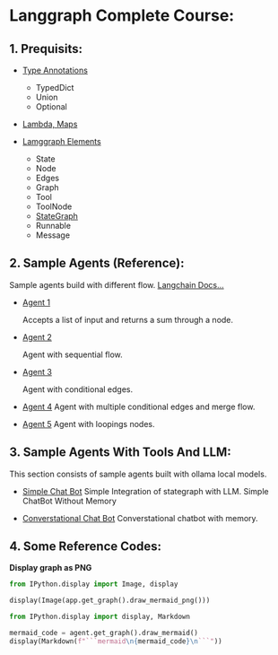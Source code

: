 # Langgraph Complete Course:

## 1. Prequisits:

- [Type Annotations](./Pre%20Reqs/1.%20Type%20Annotations.ipynb)
    - TypedDict
    - Union
    - Optional

- [Lambda, Maps](./Pre%20Reqs/2.%20Lambda,%20Map.ipynb)

- [Lamggraph Elements](./Pre%20Reqs/3.%20Langgraph%20Elements.ipynb)
    - State
    - Node
    - Edges
    - Graph
    - Tool
    - ToolNode
    - [StateGraph](https://langchain-ai.github.io/langgraph/concepts/low_level/#stategraph)
    - Runnable
    - Message

## 2. Sample Agents (Reference):

Sample agents build with different flow. [Langchain Docs...](https://langchain-ai.github.io/langgraph/concepts/low_level/#stategraph)

- [Agent 1](./Samples/Agent%201%20-%20L1.ipynb)

    Accepts a list of input and returns a sum through a node.

- [Agent 2](./Samples/Agent%202%20-%20Sequential%20Flow.ipynb)

    Agent with sequential flow.

- [Agent 3](./Samples/Agent%203%20-%20Conditional%20graph.ipynb)

    Agent with conditional edges.

- [Agent 4](./Samples/Agent%204%20-%20Merge%20Flow.ipynb)
    Agent with multiple conditional edges and merge flow.

- [Agent 5](./Samples/Agent%205%20-%20Looping.ipynb)
    Agent with loopings nodes.

## 3. Sample Agents With Tools And LLM:

This section consists of sample agents built with ollama local models.

- [Simple Chat Bot](./MiniAgents/)
    Simple Integration of stategraph with LLM. Simple ChatBot Without Memory

- [Converstational Chat Bot](./MiniAgents/)
    Converstational chatbot with memory.





## 4. Some Reference Codes:

**Display graph as PNG**

```python
from IPython.display import Image, display

display(Image(app.get_graph().draw_mermaid_png()))
```

```python
from IPython.display import display, Markdown

mermaid_code = agent.get_graph().draw_mermaid()
display(Markdown(f"```mermaid\n{mermaid_code}\n```"))

```
